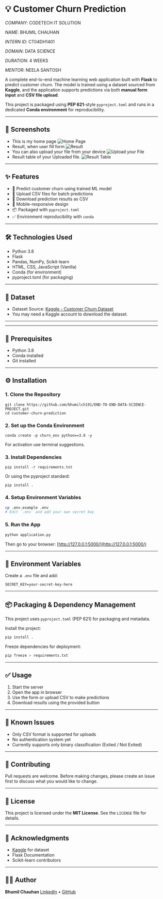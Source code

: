 # 💡 Customer Churn Prediction

*COMPANY*: CODETECH IT SOLUTION

*NAME*: BHUMIL CHAUHAN

*INTERN ID*: CT04DH1401

*DOMAIN*: DATA SCIENCE

*DURATION*: 4 WEEKS

*MENTOR*: NEELA SANTOSH

A complete end-to-end machine learning web application built with **Flask** to predict customer churn. The model is trained using a dataset sourced from **Kaggle**, and the application supports predictions via both **manual form input** and **CSV file upload**.

This project is packaged using **PEP 621**-style `pyproject.toml` and runs in a dedicated **Conda environment** for reproducibility.

---

## 📸 Screenshots

* This is my home page
![Home Page](https://github.com/bhumilch191/END-TO-END-DATA-SCIENCE-PROJECT/blob/main/image/Screenshot%201.png?raw=true)
* Result, when user fill form 
![Result](https://github.com/bhumilch191/END-TO-END-DATA-SCIENCE-PROJECT/blob/main/image/Screenshot%202.png?raw=true)
* You can also upload your file from your device
![Upload your File](https://github.com/bhumilch191/END-TO-END-DATA-SCIENCE-PROJECT/blob/main/image/Screenshot%203.png?raw=true)
* Result table of your Uploaded file.
![Result Table](https://github.com/bhumilch191/END-TO-END-DATA-SCIENCE-PROJECT/blob/main/image/Screenshot%204.png?raw=true)

---

## ✨ Features

* 🔮 Predict customer churn using trained ML model
* 📁 Upload CSV files for batch predictions
* 🧾 Download prediction results as CSV
* 📱 Mobile-responsive design
* 📦 Packaged with `pyproject.toml`
* ✅ Environment reproducibility with `conda`

---

## 🛠️ Technologies Used

* Python 3.8
* Flask
* Pandas, NumPy, Scikit-learn
* HTML, CSS, JavaScript (Vanilla)
* Conda (for environment)
* pyproject.toml (for packaging)

---

## 📁 Dataset

* Dataset Source: [Kaggle - Customer Churn Dataset](https://www.kaggle.com/datasets/radheshyamkollipara/bank-customer-churn)
* You may need a Kaggle account to download the dataset.

---



---

## 🧪 Prerequisites

* Python 3.8
* Conda installed
* Git installed

---

## ⚙️ Installation

### 1. Clone the Repository

```windows CMD
git clone https://github.com/bhumilch191/END-TO-END-DATA-SCIENCE-PROJECT.git
cd customer-churn-prediction
```

### 2. Set up the Conda Environment

```Windows CMD
conda create -p churn_env python==3.8 -y
```
For activation use terminal suggestions.

### 3. Install Dependencies

```Windows CMD
pip install -r requirements.txt
```

Or using the pyproject standard:

```Windows CMD
pip install .
```

### 4. Setup Environment Variables

```bash
cp .env.example .env
# Edit `.env` and add your own secret key
```

### 5. Run the App

```bash
python application.py
```

Then go to your browser: [http://127.0.0.1:5000/](http://127.0.0.1:5000/)

---

## 🔐 Environment Variables

Create a `.env` file and add:

```env
SECRET_KEY=your-secret-key-here
```

---

## 📦 Packaging & Dependency Management

This project uses `pyproject.toml` (PEP 621) for packaging and metadata.

Install the project:

```bash
pip install .
```

Freeze dependencies for deployment:

```bash
pip freeze > requirements.txt
```

---

## ✅ Usage

1. Start the server
2. Open the app in browser
3. Use the form or upload CSV to make predictions
4. Download results using the provided button

---

## 🐛 Known Issues

* Only CSV format is supported for uploads
* No authentication system yet
* Currently supports only binary classification (Exited / Not Exited)

---

## 🤝 Contributing

Pull requests are welcome. Before making changes, please create an issue first to discuss what you would like to change.

---

## 📄 License

This project is licensed under the **MIT License**. See the `LICENSE` file for details.

---

## 🤞 Acknowledgments

* [Kaggle](https://www.kaggle.com/) for dataset
* Flask Documentation
* Scikit-learn contributors

---

## 🧑‍💻 Author

**Bhumil Chauhan**
[LinkedIn](https://www.linkedin.com/in/bhumil-chauhan-01a147245/) • [GitHub](https://github.com/bhumilch191)
